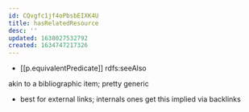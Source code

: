 ```yaml
---
id: CQvgfc1jf4oPbsbEIXK4U
title: hasRelatedResource
desc: ''
updated: 1638027532792
created: 1634747217326
---
```



- [[p.equivalentPredicate]]  rdfs:seeAlso

akin to a bibliographic item; pretty generic

- best for external links; internals ones get this implied via backlinks
